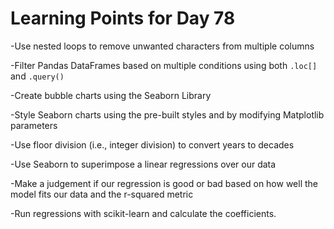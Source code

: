 # Learning Points for Day 78

-Use nested loops to remove unwanted characters from multiple columns

-Filter Pandas DataFrames based on multiple conditions using both `.loc[]` and `.query()`

-Create bubble charts using the Seaborn Library

-Style Seaborn charts using the pre-built styles and by modifying Matplotlib parameters

-Use floor division (i.e., integer division) to convert years to decades

-Use Seaborn to superimpose a linear regressions over our data

-Make a judgement if our regression is good or bad based on how well the model fits our data and the r-squared metric

-Run regressions with scikit-learn and calculate the coefficients.
